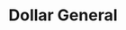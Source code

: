 ---
title: "Dollar General"
url: /chambersburg/dollar-general-black-gap-road/
shop: variety store
---